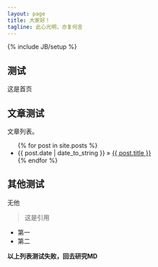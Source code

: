 ```yaml
---
layout: page
title: 大家好！
tagline: 此心光明，亦复何言
---
```

{% include JB/setup %}

## 测试
这是首页

## 文章测试


文章列表。

<ul class="posts">
  {% for post in site.posts %}
    <li><span>{{ post.date | date_to_string }}</span> &raquo; <a href="{{ BASE_PATH }}{{ post.url }}">{{ post.title }}</a></li>
  {% endfor %}
</ul>

## 其他测试

无他
> 这是引用

*  第一
*  第二

**以上列表测试失败，回去研究MD**



